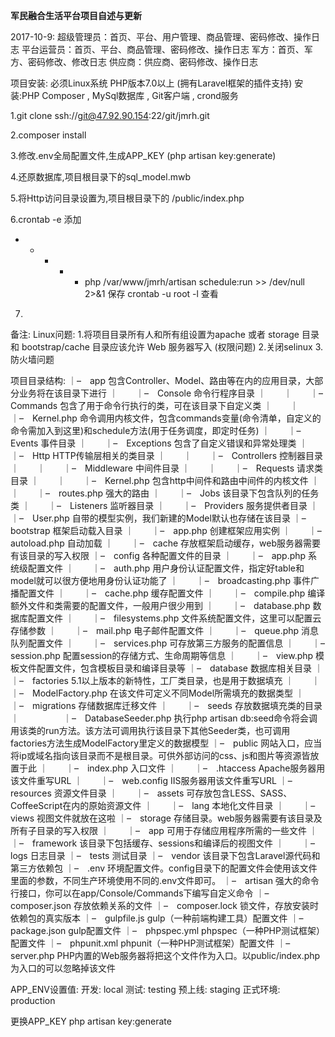 
******************************军民融合生活平台项目自述与更新******************************

2017-10-9:
超级管理员：首页、平台、用户管理、商品管理、密码修改、操作日志
平台运营员：首页、平台、商品管理、密码修改、操作日志
军方：首页、军方、密码修改、修改日志
供应商：供应商、密码修改、操作日志

项目安装:
必须Linux系统  PHP版本7.0以上 (拥有Laravel框架的插件支持)  安装:PHP Composer , MySql数据库 , Git客户端 , crond服务

1.git clone ssh://git@47.92.90.154:22/git/jmrh.git

2.composer install

3.修改.env全局配置文件,生成APP_KEY  (php artisan key:generate)

4.还原数据库,项目根目录下的sql_model.mwb

5.将Http访问目录设置为,项目根目录下的 /public/index.php

6.crontab -e 添加
  * * * * * php /var/www/jmrh/artisan schedule:run >> /dev/null 2>&1    保存
  crontab -u root -l   查看

7.

备注:
Linux问题:
1.将项目目录所有人和所有组设置为apache 或者 storage 目录和 bootstrap/cache 目录应该允许 Web 服务器写入 (权限问题)
2.关闭selinux
3.防火墙问题


项目目录结构:
｜–　app 包含Controller、Model、路由等在内的应用目录，大部分业务将在该目录下进行
｜　　｜–　Console 命令行程序目录
｜　　｜　　｜–　Commands 包含了用于命令行执行的类，可在该目录下自定义类
｜　　｜　　｜–　Kernel.php 命令调用内核文件，包含commands变量(命令清单，自定义的命令需加入到这里)和schedule方法(用于任务调度，即定时任务)
｜　　｜–　Events 事件目录
｜　　｜–　Exceptions 包含了自定义错误和异常处理类
｜　　｜–　Http HTTP传输层相关的类目录
｜　　｜　　｜–　Controllers 控制器目录
｜　　｜　　｜–　Middleware 中间件目录
｜　　｜　　｜–　Requests 请求类目录
｜　　｜　　｜–　Kernel.php 包含http中间件和路由中间件的内核文件
｜　　｜　　｜–　routes.php 强大的路由
｜　　｜–　Jobs 该目录下包含队列的任务类
｜　　｜–　Listeners 监听器目录
｜　　｜–　Providers 服务提供者目录
｜　　｜–　User.php 自带的模型实例，我们新建的Model默认也存储在该目录
｜–　bootstrap 框架启动载入目录
｜　　｜–　app.php 创建框架应用实例
｜　　｜–　autoload.php 自动加载
｜　　｜–　cache 存放框架启动缓存，web服务器需要有该目录的写入权限
｜–　config 各种配置文件的目录
｜　　｜–　app.php 系统级配置文件
｜　　｜–　auth.php 用户身份认证配置文件，指定好table和model就可以很方便地用身份认证功能了
｜　　｜–　broadcasting.php 事件广播配置文件
｜　　｜–　cache.php 缓存配置文件
｜　　｜–　compile.php 编译额外文件和类需要的配置文件，一般用户很少用到
｜　　｜–　database.php 数据库配置文件
｜　　｜–　filesystems.php 文件系统配置文件，这里可以配置云存储参数
｜　　｜–　mail.php 电子邮件配置文件
｜　　｜–　queue.php 消息队列配置文件
｜　　｜–　services.php 可存放第三方服务的配置信息
｜　　｜–　session.php 配置session的存储方式、生命周期等信息
｜　　｜–　view.php 模板文件配置文件，包含模板目录和编译目录等
｜–　database 数据库相关目录
｜　　｜–　factories 5.1以上版本的新特性，工厂类目录，也是用于数据填充
｜　　｜　　｜–　ModelFactory.php 在该文件可定义不同Model所需填充的数据类型
｜　　｜–　migrations 存储数据库迁移文件
｜　　｜–　seeds 存放数据填充类的目录
｜　　　　　｜–　DatabaseSeeder.php 执行php artisan db:seed命令将会调用该类的run方法。该方法可调用执行该目录下其他Seeder类，也可调用factories方法生成ModelFactory里定义的数据模型
｜–　public 网站入口，应当将ip或域名指向该目录而不是根目录。可供外部访问的css、js和图片等资源皆放置于此
｜　　｜–　index.php 入口文件
｜　　｜–　.htaccess Apache服务器用该文件重写URL
｜　　｜–　web.config IIS服务器用该文件重写URL
｜–　resources 资源文件目录
｜　　｜–　assets 可存放包含LESS、SASS、CoffeeScript在内的原始资源文件
｜　　｜–　lang 本地化文件目录
｜　　｜–　views 视图文件就放在这啦
｜–　storage 存储目录。web服务器需要有该目录及所有子目录的写入权限
｜　　｜–　app 可用于存储应用程序所需的一些文件
｜　　｜–　framework 该目录下包括缓存、sessions和编译后的视图文件
｜　　｜–　logs 日志目录
｜–　tests 测试目录
｜–　vendor 该目录下包含Laravel源代码和第三方依赖包
｜–　.env 环境配置文件。config目录下的配置文件会使用该文件里面的参数，不同生产环境使用不同的.env文件即可。
｜–　artisan 强大的命令行接口，你可以在app/Console/Commands下编写自定义命令
｜–　composer.json 存放依赖关系的文件
｜–　composer.lock 锁文件，存放安装时依赖包的真实版本
｜–　gulpfile.js gulp（一种前端构建工具）配置文件
｜–　package.json gulp配置文件
｜–　phpspec.yml phpspec（一种PHP测试框架）配置文件
｜–　phpunit.xml phpunit（一种PHP测试框架）配置文件
｜–　server.php PHP内置的Web服务器将把这个文件作为入口。以public/index.php为入口的可以忽略掉该文件

APP_ENV设置值:   开发: local    测试: testing    预上线: staging    正式环境: production

更换APP_KEY
php artisan key:generate
